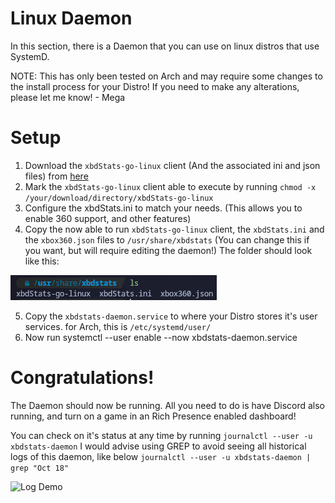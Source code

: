# Linux Daemon

In this section, there is a Daemon that you can use on linux distros that use SystemD.

NOTE: This has only been tested on Arch and may require some changes to the install process for your Distro!
If you need to make any alterations, please let me know! - Mega

# Setup
1. Download the ```xbdStats-go-linux``` client (And the associated ini and json files) from [here](https://github.com/OfficialTeamUIX/Xbox-Discord-Rich-Presence/tree/main/xbdStats-go/Release)
2. Mark the ```xbdStats-go-linux``` client able to execute by running ```chmod -x /your/download/directory/xbdStats-go-linux```
3. Configure the xbdStats.ini to match your needs. (This allows you to enable 360 support, and other features)
4. Copy the now able to run ```xbdStats-go-linux``` client, the ```xbdStats.ini``` and the ```xbox360.json``` files to ```/usr/share/xbdstats``` (You can change this if you want, but will require editing the daemon!)
The folder should look like this:

![Folder](images/folder.png "Folder")

5. Copy the ```xbdstats-daemon.service``` to where your Distro stores it's user services. for Arch, this is ```/etc/systemd/user/```
6. Now run systemctl --user enable --now xbdstats-daemon.service

# Congratulations!
The Daemon should now be running.
All you need to do is have Discord also running, and turn on a game in an Rich Presence enabled dashboard!

You can check on it's status at any time by running ```journalctl --user -u xbdstats-daemon```
I would advise using GREP to avoid seeing all historical logs of this daemon, like below
```journalctl --user -u xbdstats-daemon | grep "Oct 18"```

![Log Demo](images/logs.png "Log Demo")
